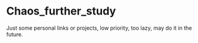 # Chaos_further_study


Just some personal links or projects, low priority, too lazy, may do it in the future.
